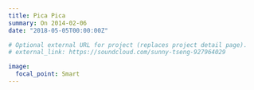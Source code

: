 ```yaml
---
title: Pica Pica
summary: On 2014-02-06
date: "2018-05-05T00:00:00Z"

# Optional external URL for project (replaces project detail page).
# external_link: https://soundcloud.com/sunny-tseng-927964029

image:
  focal_point: Smart
---
```

